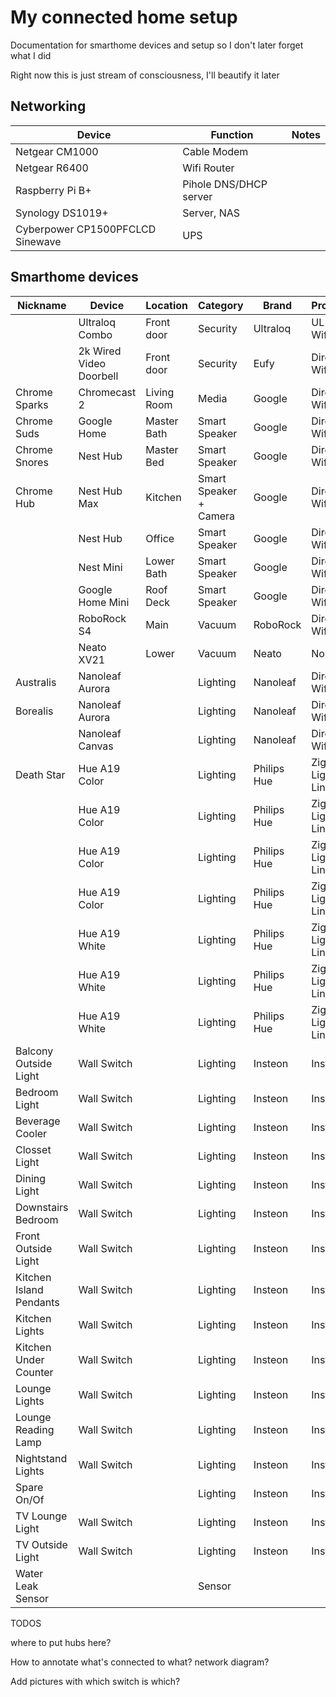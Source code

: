 # My connected home setup
Documentation for smarthome devices and setup so I don't later forget what I did

Right now this is just stream of consciousness, I'll beautify it later



## Networking

| Device                           | Function               | Notes |
| -------------------------------- | ---------------------- | ----- |
| Netgear CM1000                   | Cable Modem            |       |
| Netgear R6400                    | Wifi Router            |       |
| Raspberry Pi B+                  | Pihole DNS/DHCP server |       |
| Synology DS1019+                 | Server, NAS            |       |
| Cyberpower CP1500PFCLCD Sinewave | UPS                    |       |

## Smarthome devices

| Nickname                | Device                  | Location    | Category               | Brand       | Protocol          | Hub?        | Setup? |
| ----------------------- | ----------------------- | ----------- | ---------------------- | ----------- | ----------------- | ----------- | ------ |
|                         | Ultraloq Combo          | Front door  | Security               | Ultraloq    | UL Hub Wifi       | UL Hub      |        |
|                         | 2k Wired Video Doorbell | Front door  | Security               | Eufy        | Direct Wifi       |             |        |
| Chrome Sparks           | Chromecast 2            | Living Room | Media                  | Google      | Direct Wifi       |             |        |
| Chrome Suds             | Google Home             | Master Bath | Smart Speaker          | Google      | Direct Wifi       |             |        |
| Chrome Snores           | Nest Hub                | Master Bed  | Smart Speaker          | Google      | Direct Wifi       |             |        |
| Chrome Hub              | Nest Hub Max            | Kitchen     | Smart Speaker + Camera | Google      | Direct Wifi       |             |        |
|                         | Nest Hub                | Office      | Smart Speaker          | Google      | Direct Wifi       |             |        |
|                         | Nest Mini               | Lower Bath  | Smart Speaker          | Google      | Direct Wifi       |             |        |
|                         | Google Home Mini        | Roof Deck   | Smart Speaker          | Google      | Direct Wifi       |             |        |
|                         | RoboRock S4             | Main        | Vacuum                 | RoboRock    | Direct Wifi       |             |        |
|                         | Neato XV21              | Lower       | Vacuum                 | Neato       | None              |             |        |
| Australis               | Nanoleaf Aurora         |             | Lighting               | Nanoleaf    | Direct Wifi       |             |        |
| Borealis                | Nanoleaf Aurora         |             | Lighting               | Nanoleaf    | Direct Wifi       |             |        |
|                         | Nanoleaf Canvas         |             | Lighting               | Nanoleaf    | Direct Wifi       |             |        |
| Death Star              | Hue A19 Color           |             | Lighting               | Philips Hue | Zigbee Light Link | Hue Bridge  |        |
|                         | Hue A19 Color           |             | Lighting               | Philips Hue | Zigbee Light Link | Hue Bridge  |        |
|                         | Hue A19 Color           |             | Lighting               | Philips Hue | Zigbee Light Link | Hue Bridge  |        |
|                         | Hue A19 Color           |             | Lighting               | Philips Hue | Zigbee Light Link | Hue Bridge  |        |
|                         | Hue A19 White           |             | Lighting               | Philips Hue | Zigbee Light Link | Hue Bridge  |        |
|                         | Hue A19 White           |             | Lighting               | Philips Hue | Zigbee Light Link | Hue Bridge  |        |
|                         | Hue A19 White           |             | Lighting               | Philips Hue | Zigbee Light Link | Hue Bridge  |        |
| Balcony Outside Light   | Wall Switch             |             | Lighting               | Insteon     | Insteon           | Insteon Hub |        |
| Bedroom Light           | Wall Switch             |             | Lighting               | Insteon     | Insteon           | Insteon Hub |        |
| Beverage Cooler         | Wall Switch             |             | Lighting               | Insteon     | Insteon           | Insteon Hub |        |
| Closset Light           | Wall Switch             |             | Lighting               | Insteon     | Insteon           | Insteon Hub |        |
| Dining Light            | Wall Switch             |             | Lighting               | Insteon     | Insteon           | Insteon Hub |        |
| Downstairs Bedroom      | Wall Switch             |             | Lighting               | Insteon     | Insteon           | Insteon Hub |        |
| Front Outside Light     | Wall Switch             |             | Lighting               | Insteon     | Insteon           | Insteon Hub |        |
| Kitchen Island Pendants | Wall Switch             |             | Lighting               | Insteon     | Insteon           | Insteon Hub |        |
| Kitchen Lights          | Wall Switch             |             | Lighting               | Insteon     | Insteon           | Insteon Hub |        |
| Kitchen Under Counter   | Wall Switch             |             | Lighting               | Insteon     | Insteon           | Insteon Hub |        |
| Lounge Lights           | Wall Switch             |             | Lighting               | Insteon     | Insteon           | Insteon Hub |        |
| Lounge Reading Lamp     | Wall Switch             |             | Lighting               | Insteon     | Insteon           | Insteon Hub |        |
| Nightstand Lights       | Wall Switch             |             | Lighting               | Insteon     | Insteon           | Insteon Hub |        |
| Spare On/Of             |                         |             | Lighting               | Insteon     | Insteon           | Insteon Hub |        |
| TV Lounge Light         | Wall Switch             |             | Lighting               | Insteon     | Insteon           | Insteon Hub |        |
| TV Outside Light        | Wall Switch             |             | Lighting               | Insteon     | Insteon           | Insteon Hub |        |
| Water Leak Sensor       |                         |             | Sensor                 |             |                   | Insteon Hub |        |



TODOS

where to put hubs here?

How to annotate what's connected to what? network diagram?

Add pictures with which switch is which?
